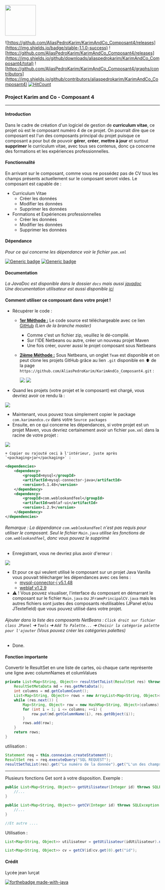 
<img src="https://res.cloudinary.com/teepublic/image/private/s--3irQSqys--/t_Preview/b_rgb:191919,c_limit,f_jpg,h_630,q_90,w_630/v1511111763/production/designs/2076522_0.jpg" width="100"></img>
<p align="center">

![https://github.com/AliasPedroKarim/KarimAndCo_Composant4/releases](https://img.shields.io/badge/stable-1.1.0-success)  ![https://github.com/AliasPedroKarim/KarimAndCo_Composant4/releases](https://img.shields.io/github/downloads/aliaspedrokarim/KarimAndCo_Composant4/total) ![https://github.com/AliasPedroKarim/KarimAndCo_Composant4/graphs/contributors](https://img.shields.io/github/contributors/aliaspedrokarim/KarimAndCo_Composant4) [![HitCount](http://hits.dwyl.io/AliasPedroKarim/AliasPedroKarim/KarimAndCo_Composant4.svg)](http://hits.dwyl.io/AliasPedroKarim/AliasPedroKarim/KarimAndCo_Composant4)

</p>

### Project Karim and Co - Composant 4
---

#### Introduction
Dans le cadre de création d'un logiciel de gestion de **curriculum vitae**, ce projet où est le composant numéro 4 de ce projet. On pourrait dire que ce composant est l'un des composants principal du projet puisque ce composant a pour but de pouvoir **gérer**, **créer**, **mettre à jour** et surtout **supprimer** le curriculum vitae, avec tous ses contenus, donc ça concerne des formations et les expériences professionnelles.

#### Fonctionnalité
En arrivant sur le composant, comme vous ne possédez pas de CV tous les champs présents actuellement sur le composant seront vides.
Le composant est capable de :

+ Curriculum Vitae
	+ Créer les données
	+ Modifier les données
	+ Supprimer les données
+ Formations et Expériences professionnelles
	+ Créer les données
	+ Modifier les données
	+ Supprimer les données

#### Dépendance
_Pour ce qui concerne les dépendance voir le fichier `pom.xml`_

<p align="center">

[![Generic badge](https://img.shields.io/badge/weblaf-v1.2.9-success)](https://github.com/mgarin/weblaf) [![Generic badge](https://img.shields.io/badge/mysql--connector--j-v5.1.48-success)](https://github.com/mysql/mysql-connector-j)

</p>

#### Documentation
_La JavaDoc est disponible dans le dossier `docs` mais aussi [javadoc](https://aliaspedrokarim.github.io/KarimAndCo_Composant4/)_  
_Une documentation utilisateur est aussi disponible [ici](https://docs.google.com/document/d/1v6MzYAcXDMMQzYLZLa2klrXSc6LA4_zX15RLvXv4bb8/edit)_

#### Comment utiliser ce composant dans votre projet !

+ Récupérer le code : 
	+ <u>__1er Méthode :__</u> Le code source est téléchargeable avec ce lien [GitHub](https://github.com/AliasPedroKarim/KarimAndCo_Composant4/archive/master.zip) _(Lien de la branche master)_
		+ Comme c'est un fichier zip, veuillez le dé-compilé.
		+ Sur l'IDE Netbeans ou autre, créer un nouveau projet Maven
		+ Une fois créer, ouvrer aussi le projet composant sous Netbeans
	
	+ <u>__2ième Méthode :__</u> Sous Netbeans, un onglet `Team` est disponible et on peut clone les projets GitHub grâce au lien `.git` disponible en ⬆ de la page `https://github.com/AliasPedroKarim/KarimAndCo_Composant4.git` :  
	
	  ![](https://i.imgur.com/aoDpRMu.png)
	       ![](https://i.imgur.com/wiwWBJ8.png)

+ Quand les projets (votre projet et le composant) est chargé, vous devriez avoir ce rendu là :    

![](https://i.imgur.com/WbhR3id.png)

+ Maintenant, vous pouvez tous simplement copier le package `com.karimandco.cv` dans votre `Source packages`
+ Ensuite, en ce qui concerne les dépendances, si votre projet est un projet Maven, vous devriez certainement avoir un fichier `pom.xml` dans la racine de votre projet :  

![](https://i.imgur.com/lGaBvGk.png)

	+ Copier ou rajouté ceci à l'intérieur, juste après `<packaging>jar</packaging>` :
	
```xml
<dependencies>
    <dependency>
        <groupId>mysql</groupId>
        <artifactId>mysql-connector-java</artifactId>
        <version>5.1.48</version>
    </dependency>
    <dependency>
        <groupId>com.weblookandfeel</groupId>
        <artifactId>weblaf-ui</artifactId>
        <version>1.2.9</version>
    </dependency>
</dependencies>
```

###### _Remarque : La dépendance `com.weblookandfeel` n'est pas requis pour utiliser le composant. Seul le fichier `Main.java` utilise les fonctions de `com.weblookandfeel`, donc vous pouvez le supprimé_

+ Enregistrant, vous ne devriez plus avoir d'erreur :  

![](https://i.imgur.com/llvhEa0.png)

+ Et pour ce qui veulent utilisé le composant sur un projet Java Vanilla vous pouvait télécharger les dépendances avec ces liens :
	+ [mysql-connector-j v5.1.48](https://dev.mysql.com/downloads/connector/j/5.1.html#targetText=Connector/J%205.1.48&targetText=MySQL%20Connector/J%20is%20the,versions%20starting%20with%20MySQL%205.5.)
	+ [weblaf v1.2.9](https://mvnrepository.com/artifact/com.weblookandfeel/weblaf-ui/1.2.9)
+ ⚠ ! Vous pouvez visualiser, l'interface du composant en démarrant le composant sur le fichier `Main.java` ou `JFramePrincipalCV.java` mais les autres fichiers sont justes des composants réutilisables (JPanel et/ou JTextefield) que vous pouvez utilisé dans votre projet.
###### Ajouter dans la liste des composants NetBeans : `Click droit sur fichier class JPanel` ➜ `Tools` ➜ `Add To Palette...` ➜ `Choisir la catégorie palette pour l'ajouter` (Vous pouvez créer les catégories palettes)
+ Done.

#### Fonction importante
Convertir le ResultSet en une liste de cartes, où chaque carte représente une ligne avec columnNames et columValues
```java
private List<Map<String, Object>> resultSetToList(ResultSet res) throws SQLException {
    ResultSetMetaData md = res.getMetaData();
    int columns = md.getColumnCount();
    List<Map<String, Object>> rows = new ArrayList<Map<String, Object>>();
    while (res.next()) {
        Map<String, Object> row = new HashMap<String, Object>(columns);
        for (int i = 1; i <= columns; ++i) {
            row.put(md.getColumnName(i), res.getObject(i));
        }
        rows.add(row);
    }
    return rows;
}
```
utilisation : 
```java
Statement req = this.connexion.createStatement();
ResultSet res = req.executeQuery("SQL REQUEST");
resultSetToList(res).get("Le numéro de la donnée").get("L'un des champs de la donnée");
```
---
Plusieurs fonctions Get sont à votre disposition.
Exemple : 
```java
public List<Map<String, Object>> getUtilisateur(Integer id) throws SQLException {
	//...
}

public List<Map<String, Object>> getCV(Integer id) throws SQLException {
	//...
}

//Et autre ....
```

Utilisation : 
```java
List<Map<String, Object>> utilisateur = getUtilisateur(idUtilisateur).utilisateur.size();

List<Map<String, Object>> cv = getCV(id)cv.get(0).get("id");
```

#### Crédit
Lycée jean lurçat

[![forthebadge made-with-java]( https://forthebadge.com/images/badges/made-with-java.svg )](https://www.python.org/)
